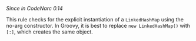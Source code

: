 *Since in CodeNarc 0.14*

This rule checks for the explicit instantiation of a `LinkedHashMap`
using the no-arg constructor. In Groovy, it is best to replace
`new LinkedHashMap()` with `[:]`, which creates the same object.
